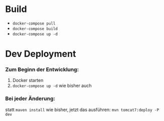# Build

- <code>docker-compose pull</code>
- <code>docker-compose build</code>
- <code>docker-compose up -d</code>

# Dev Deployment

### Zum Beginn der Entwicklung:
1. Docker starten
2. <code>docker-compose up -d</code>
wie bisher auch

### Bei jeder Änderung:
statt <code>maven install</code> wie bisher, jetzt das ausführen:
<code>mvn tomcat7:deploy -P dev</code>
